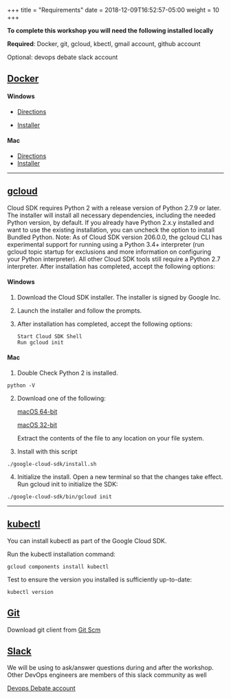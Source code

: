 +++
title = "Requirements"
date = 2018-12-09T16:52:57-05:00
weight = 10
+++

**To complete this workshop you will need the following installed locally** 

**Required**: Docker, git, gcloud, kbectl, gmail account, github account

Optional: devops debate slack account


## [Docker](https://docker.io)

#### Windows 

   * [Directions](https://docs.docker.com/docker-for-windows/install/)
    
   * [Installer](https://download.docker.com/win/stable/Docker%20for%20Windows%20Installer.exe)

#### Mac
 
   * [Directions](https://docs.docker.com/v17.12/docker-for-mac/install/)
   * [Installer](https://download.docker.com/mac/stable/Docker.dmg)
   
___

## [gcloud](https://cloud.google.com/sdk/docs/#install_the_latest_cloud_tools_version_cloudsdk_current_version)

 Cloud SDK requires Python 2 with a release version of Python 2.7.9 or later. The installer will install all necessary dependencies, including the needed Python version, by default. If you already have Python 2.x.y installed and want to use the existing installation, you can uncheck the option to install Bundled Python.
    Note: As of Cloud SDK version 206.0.0, the gcloud CLI has experimental support for running using a Python 3.4+ interpreter (run gcloud topic startup for exclusions and more information on configuring your Python interpreter). All other Cloud SDK tools still require a Python 2.7 interpreter.
    After installation has completed, accept the following options:

#### Windows

1. Download the Cloud SDK installer. The installer is signed by Google Inc.

2. Launch the installer and follow the prompts.
        
3. After installation has completed, accept the following options:
   
       Start Cloud SDK Shell
       Run gcloud init


#### Mac

1. Double Check Python 2 is installed.

```
python -V
```

2. Download one of the following:

    [macOS 64-bit](https://dl.google.com/dl/cloudsdk/channels/rapid/downloads/google-cloud-sdk-228.0.0-darwin-x86_64.tar.gz)

    [macOS 32-bit](https://dl.google.com/dl/cloudsdk/channels/rapid/downloads/google-cloud-sdk-228.0.0-darwin-x86.tar.gz)

    Extract the contents of the file to any location on your file system.

3. Install with this script

```
./google-cloud-sdk/install.sh
```

4. Initialize the install. Open a new terminal so that the changes take effect. Run gcloud init to initialize the SDK:

```
./google-cloud-sdk/bin/gcloud init
```
    
___


## [kubectl](https://kubernetes.io/docs/tasks/tools/install-kubectl/)


You can install kubectl as part of the Google Cloud SDK.

    
Run the kubectl installation command:
```
gcloud components install kubectl
```

Test to ensure the version you installed is sufficiently up-to-date:

```
kubectl version
```

## [Git](git-scm.com)

Download git client from [Git Scm](git-scm.com)

## [Slack](https://devopsdebate.slack.com)

We will be using to ask/answer questions during and after the workshop. 
Other DevOps engineers are members of this slack community as well

[Devops Debate account](https://devopsdebate.slack.com)


